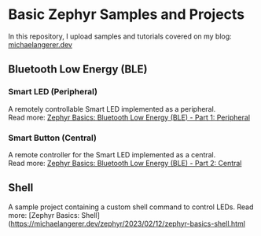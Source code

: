 # Basic Zephyr Samples and Projects

In this repository, I upload samples and tutorials covered on my blog: [michaelangerer.dev](http://michaelangerer.dev/)

## Bluetooth Low Energy (BLE)

### Smart LED (Peripheral)

A remotely controllable Smart LED implemented as a peripheral. <br>
Read more: [Zephyr Basics: Bluetooth Low Energy (BLE) - Part 1: Peripheral](http://michaelangerer.dev/zephyr/2022/04/07/zephyr-basics-ble-1.html)

### Smart Button (Central)

A remote controller for the Smart LED implemented as a central. <br>
Read more: [Zephyr Basics: Bluetooth Low Energy (BLE) - Part 2: Central](http://michaelangerer.dev/zephyr/2022/05/31/zephyr-basics-ble-2.html)

## Shell

A sample project containing a custom shell command to control LEDs.
Read more: [Zephyr Basics: Shell](https://michaelangerer.dev/zephyr/2023/02/12/zephyr-basics-shell.html
